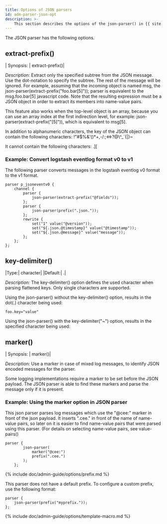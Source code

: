 ```yaml
---
title: Options of JSON parsers
id: adm-parser-json-opt
description: >-
    This section describes the options of the json-parser() in {{ site.product.short_name }}.
---
```

 
The JSON parser has the following options.

## extract-prefix()

|  Synopsis:  | extract-prefix()|

*Description:* Extract only the specified subtree from the JSON message.
Use the dot-notation to specify the subtree. The rest of the message
will be ignored. For example, assuming that the incoming object is named
msg, the json-parser(extract-prefix(\"foo.bar\[5\]\")); parser is
equivalent to the msg.foo.bar\[5\] javascript code. Note that the
resulting expression must be a JSON object in order to extract its
members into name-value pairs.

This feature also works when the top-level object is an array, because
you can use an array index at the first indirection level, for example:
json-parser(extract-prefix(\"\[5\]\")), which is equivalent to msg\[5\].

In addition to alphanumeric characters, the key of the JSON object can
contain the following characters:
!\"\#$%&\'()\*+,-/:;\<=\>?@\\\^\_\`{\|}\~

It cannot contain the following characters: .\]\[

### Example: Convert logstash eventlog format v0 to v1

The following parser converts messages in the logstash eventlog v0
format to the v1 format.

```config
parser p_jsoneventv0 {
    channel {
        parser {
            json-parser(extract-prefix("@fields"));
        };
        parser {
            json-parser(prefix(".json."));
        };
        rewrite {
            set("1" value("@version"));
            set("${.json.@timestamp}" value("@timestamp"));
            set("${.json.@message}" value("message"));
        };
    };
};
```

## key-delimiter()

|Type:|   character|
|Default:|           .|

*Description:* The key-delimiter() option defines the used character when parsing flattened keys. Only single characters are supported.

Using the json-parser() without the key-delimiter() option, results in the dot(.) character being used:

```config
foo.key="value"
```

Using the json-parser() with the key-delimiter("~") option, results in the specified character being used:


## marker()

|  Synopsis: |  marker()|

*Description:* Use a marker in case of mixed log messages, to identify
JSON encoded messages for the parser.

Some logging implementations require a marker to be set before the JSON
payload. The JSON parser is able to find these markers and parse the
message only if it is present.

### Example: Using the marker option in JSON parser

This json parser parses log messages which use the \"@cee:\" marker in
front of the json payload. It inserts \".cee.\" in front of the name of
name-value pairs, so later on it is easier to find name-value pairs that
were parsed using this parser. (For details on selecting name-value
pairs, see value-pairs()

```config
parser {
        json-parser(
            marker("@cee:")
            prefix(".cee.")
        );
    };
```

{% include doc/admin-guide/options/prefix.md %}

This parser does not have a default prefix. To configure a custom
prefix, use the following format:

```config
parser {
    json-parser(prefix("myprefix."));
};
```

{% include doc/admin-guide/options/template-macro.md %}
